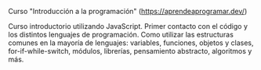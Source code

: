 Curso "Introducción a la programación" (https://aprendeaprogramar.dev/)

Curso introductorio utilizando JavaScript. Primer contacto con el código y los distintos lenguajes de programación. Como utilizar las estructuras comunes en la mayoría de lenguajes: variables, funciones, objetos y clases, for-if-while-switch, módulos, librerías, pensamiento abstracto, algoritmos y más.
